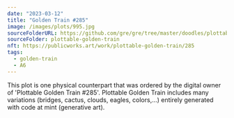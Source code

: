 ```yaml
---
date: "2023-03-12"
title: "Golden Train #285"
image: /images/plots/995.jpg
sourceFolderURL: https://github.com/gre/gre/tree/master/doodles/plottable-golden-train
sourceFolder: plottable-golden-train
nft: https://publicworks.art/work/plottable-golden-train/285
tags:
  - golden-train
  - A6
---
```


This plot is one physical counterpart that was ordered by the digital owner of 'Plottable Golden Train #285'. 
Plottable Golden Train includes many variations (bridges, cactus, clouds, eagles, colors,...) entirely generated with code at mint (generative art).
